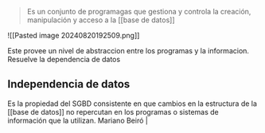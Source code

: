 > Es un conjunto de programagas que gestiona y controla la creación, manipulación y acceso a la [[base de datos]]

![[Pasted image 20240820192509.png]]

Este provee un nivel de abstraccion entre los programas y la informacion. Resuelve la dependencia de datos

## Independencia de datos
Es la propiedad del SGBD consistente en que cambios en la estructura de la [[base de datos]] no repercutan en los programas o sistemas de información que la utilizan. Mariano Beiró | 
